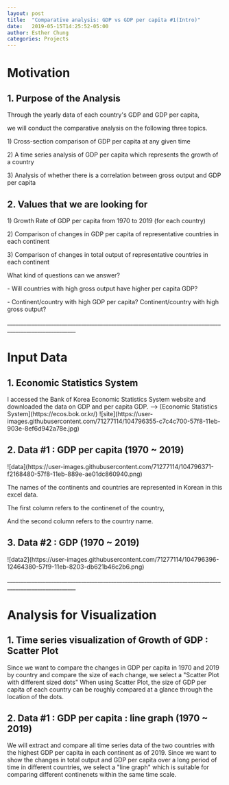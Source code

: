 ```yaml
---
layout: post
title:  "Comparative analysis: GDP vs GDP per capita #1(Intro)"
date:   2019-05-15T14:25:52-05:00
author: Esther Chung
categories: Projects
---
```

<h1 id="headings">Motivation</h1>

<h2>1. Purpose of the Analysis</h2>
<p>Through the yearly data of each country's GDP and GDP per capita, </p>
<p>we will conduct the comparative analysis on the following three topics.</p>
<p>1) Cross-section comparison of GDP per capita at any given time</p>
<p>2) A time series analysis of GDP per capita which represents the growth of a country</p>
<p>3) Analysis of whether there is a correlation between gross output and GDP per capita</p>

<p></p>
<h2>2. Values that we are looking for</h2>
<p>1) Growth Rate of GDP per capita from 1970 to 2019 (for each country)</p>
<p>2) Comparison of changes in GDP per capita of representative countries in each continent</p>
<p>3) Comparison of changes in total output of representative countries in each continent</p>
<p>What kind of questions can we answer? </p>
<p>  - Will countries with high gross output have higher per capita GDP?</p>
<p>  - Continent/country with high GDP per capita? Continent/country with high gross output?</p>

<p> 


</p>
<p> _______________________________________________________________________________________________________</p>
<h1 id="headings">Input Data</h1>

<h2>1. Economic Statistics System</h2>
I accessed the Bank of Korea Economic Statistics System website and downloaded the data on GDP and per capita GDP.
--> [Economic Statistics System](https://ecos.bok.or.kr/) 
![site](https://user-images.githubusercontent.com/71277114/104796355-c7c4c700-57f8-11eb-903e-8ef6d942a78e.jpg)

<p></p>
<h2>2. Data #1 : GDP per capita (1970 ~ 2019) </h2>
![data](https://user-images.githubusercontent.com/71277114/104796371-f2168480-57f8-11eb-889e-ae01dc860940.png) 
<p>The names of the continents and countries are represented in Korean in this excel data. </p>
<p>The first column refers to the continenet of the country,  </p>
<p>And the second column refers to the country name. </p>

<h2>3. Data #2 : GDP (1970 ~ 2019) </h2>
![data2](https://user-images.githubusercontent.com/71277114/104796396-12464380-57f9-11eb-8203-db621b46c2b6.png) 

<p> _______________________________________________________________________________________________________</p>
<h1 id="headings">Analysis for Visualization</h1>

<h2>1. Time series visualization of Growth of GDP : Scatter Plot </h2>
Since we want to compare the changes in GDP per capita in 1970 and 2019 by country and compare the size of each change, 
we select a "Scatter Plot with different sized dots"
When using Scatter Plot, the size of GDP per capita of each country can be roughly compared at a glance through the location of the dots.

<p></p>
<h2>2. Data #1 : GDP per capita : line graph (1970 ~ 2019) </h2>
We will extract and compare all time series data of the two countries with the highest GDP per capita in each continent as of 2019.
Since we want to show the changes in total output and GDP per capita over a long period of time in different countries, 
we select a "line graph" which is suitable for comparing different continenets within the same time scale.

